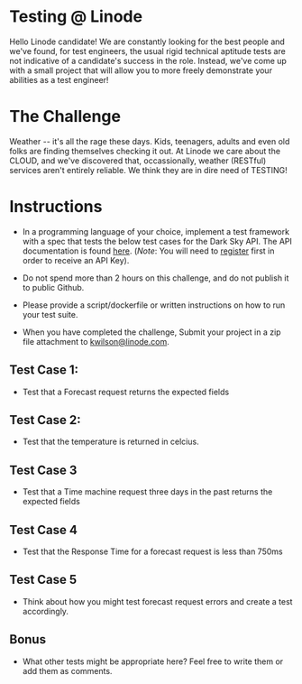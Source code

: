 # Testing @ Linode

Hello Linode candidate! We are constantly looking for the best people and we've found, for test engineers, the usual rigid technical aptitude tests are not indicative of a candidate's success in the role. Instead, we've come up with a small project that will allow you to more freely demonstrate your abilities as a test engineer!

# The Challenge

Weather -- it's all the rage these days. Kids, teenagers, adults and even old folks are finding themselves checking it out. At Linode we care about the CLOUD, and we've discovered that, occassionally,
weather (RESTful) services aren't entirely reliable. We think they are in dire need of TESTING!

# Instructions 

* In a programming language of your choice, implement a test framework with a spec that tests the below test cases for the Dark Sky API. The API documentation is found [here](https://darksky.net/dev/docs). (*Note*: You will need to [register](https://darksky.net/dev/register) first in order to receive an API Key). 

* Do not spend more than 2 hours on this challenge, and do not publish it to public Github.

* Please provide a script/dockerfile or written instructions on how to run your test suite.

* When you have completed the challenge, Submit your project in a zip file attachment to kwilson@linode.com. 

## Test Case 1:

* Test that a Forecast request returns the expected fields

## Test Case 2:

* Test that the temperature is returned in celcius. 

## Test Case 3

* Test that a Time machine request three days in the past returns the expected fields

## Test Case 4

* Test that the Response Time for a forecast request is less than 750ms

## Test Case 5

* Think about how you might test forecast request errors and create a test accordingly.

## Bonus

* What other tests might be appropriate here? Feel free to write them or add them as comments.
